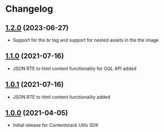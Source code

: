 # Changelog
## [1.2.0](https://github.com/contentstack/contentstack-utils-php/tree/v1.2.0) (2023-06-27)
  - Support for the br tag and support for nested assets in the the image
## [1.1.0](https://github.com/contentstack/contentstack-utils-php/tree/v1.1.0) (2021-07-16)
  - JSON RTE to html content functionality for GQL API added
## [1.0.1](https://github.com/contentstack/contentstack-utils-php/tree/v1.0.1) (2021-07-16)
  - JSON RTE to html content functionality added

## [1.0.0](https://github.com/contentstack/contentstack-utils-php/tree/v1.0.0) (2021-04-05)
  - Initial release for Contentstack Utils SDK
